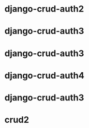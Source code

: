 # django-crud-auth2
# django-crud-auth3
# django-crud-auth3
# django-crud-auth4
# django-crud-auth3
# crud2
